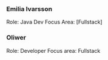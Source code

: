 
### Emilia Ivarsson
Role: Java Dev
Focus Area: [Fullstack]

### Oliwer
Role: Developer
Focus area: Fullstack

